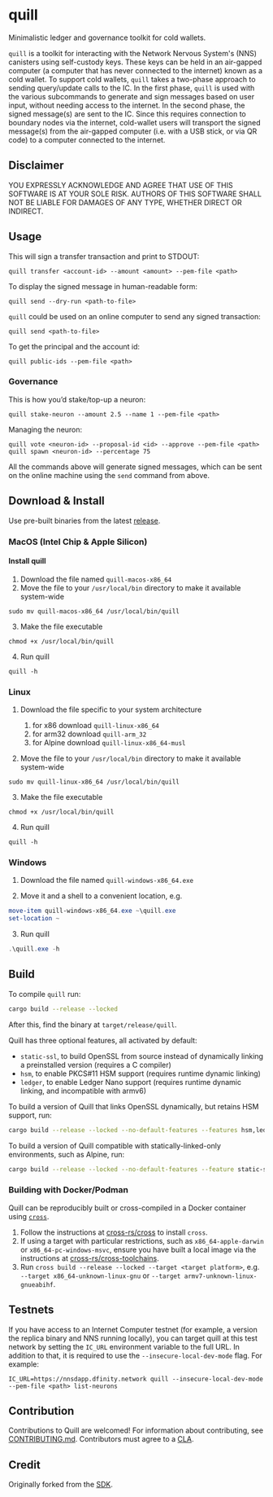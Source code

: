 # quill

Minimalistic ledger and governance toolkit for cold wallets.

`quill` is a toolkit for interacting with the Network Nervous System's (NNS) canisters using self-custody keys. These
keys
can be held in an air-gapped computer (a computer
that has never connected to the internet) known as a cold wallet. To support cold wallets, `quill` takes a two-phase
approach to sending query/update calls to the IC. In the first phase, `quill` is used with the various subcommands to
generate and sign messages based on user input, without needing access to the internet. In the second phase, the signed
message(s) are sent to the IC. Since this requires connection to boundary nodes via the internet, cold-wallet users will
transport the signed message(s) from the air-gapped computer (i.e. with a USB stick, or via QR code) to a computer connected to the
internet.

## Disclaimer

YOU EXPRESSLY ACKNOWLEDGE AND AGREE THAT USE OF THIS SOFTWARE IS AT YOUR SOLE RISK.
AUTHORS OF THIS SOFTWARE SHALL NOT BE LIABLE FOR DAMAGES OF ANY TYPE, WHETHER DIRECT OR INDIRECT.

## Usage

This will sign a transfer transaction and print to STDOUT:

    quill transfer <account-id> --amount <amount> --pem-file <path>

To display the signed message in human-readable form:

    quill send --dry-run <path-to-file>

`quill` could be used on an online computer to send any signed transaction:

    quill send <path-to-file>

To get the principal and the account id:

    quill public-ids --pem-file <path>

### Governance

This is how you’d stake/top-up a neuron:

    quill stake-neuron --amount 2.5 --name 1 --pem-file <path>

Managing the neuron:

    quill vote <neuron-id> --proposal-id <id> --approve --pem-file <path>
    quill spawn <neuron-id> --percentage 75

All the commands above will generate signed messages, which can be sent on the online machine using the `send` command
from above.

## Download & Install

Use pre-built binaries from the latest [release](https://github.com/dfinity/quill/releases).

### MacOS (Intel Chip & Apple Silicon)

#### Install quill
1. Download the file named `quill-macos-x86_64`
2. Move the file to your `/usr/local/bin` directory to make it available system-wide

```shell
sudo mv quill-macos-x86_64 /usr/local/bin/quill
```

3. Make the file executable

```shell
chmod +x /usr/local/bin/quill
```

4. Run quill

```shell
quill -h
```

### Linux

1. Download the file specific to your system architecture
    1. for x86 download `quill-linux-x86_64`
    2. for arm32 download `quill-arm_32`
    3. for Alpine download `quill-linux-x86_64-musl`

2. Move the file to your `/usr/local/bin` directory to make it available system-wide

```shell
sudo mv quill-linux-x86_64 /usr/local/bin/quill
```

3. Make the file executable

```shell
chmod +x /usr/local/bin/quill 
```

4. Run quill

```shell
quill -h
```

### Windows

1. Download the file named `quill-windows-x86_64.exe`

2. Move it and a shell to a convenient location, e.g.

```ps1
move-item quill-windows-x86_64.exe ~\quill.exe
set-location ~
```

3. Run quill

```ps1
.\quill.exe -h
```

## Build

To compile `quill` run:

```sh
cargo build --release --locked
```

After this, find the binary at `target/release/quill`.

Quill has three optional features, all activated by default:

- `static-ssl`, to build OpenSSL from source instead of dynamically linking a preinstalled version (requires a C compiler)
- `hsm`, to enable PKCS#11 HSM support (requires runtime dynamic linking)
- `ledger`, to enable Ledger Nano support (requires runtime dynamic linking, and incompatible with armv6)

To build a version of Quill that links OpenSSL dynamically, but retains HSM support, run:

```sh
cargo build --release --locked --no-default-features --features hsm,ledger
```

To build a version of Quill compatible with statically-linked-only environments, such as Alpine, run:

```sh
cargo build --release --locked --no-default-features --feature static-ssl
```

### Building with Docker/Podman

Quill can be reproducibly built or cross-compiled in a Docker container using [`cross`](https://github.com/cross-rs/cross).

1. Follow the instructions at [cross-rs/cross](https://github.com/cross-rs/cross) to install `cross`.
2. If using a target with particular restrictions, such as `x86_64-apple-darwin` or `x86_64-pc-windows-msvc`, ensure you have built a local image via the instructions at [cross-rs/cross-toolchains](https://github.com/cross-rs/cross-toolchains).
3. Run `cross build --release --locked --target <target platform>`, e.g. `--target x86_64-unknown-linux-gnu` or `--target armv7-unknown-linux-gnueabihf`.

## Testnets

If you have access to an Internet Computer testnet (for example, a version the
replica binary and NNS running locally), you can target quill at this test
network by setting the `IC_URL` environment variable to the full URL. In addition
to that, it is required to use the `--insecure-local-dev-mode` flag. For
example:

    IC_URL=https://nnsdapp.dfinity.network quill --insecure-local-dev-mode --pem-file <path> list-neurons

## Contribution

Contributions to Quill are welcomed! For information about contributing, see [CONTRIBUTING.md](CONTRIBUTING.md). Contributors must agree to a [CLA](https://github.com/dfinity/cla).

## Credit

Originally forked from the [SDK](https://github.com/dfinity/sdk).
